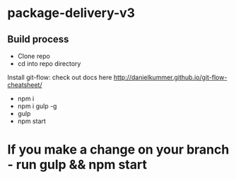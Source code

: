 # package-delivery-v3

## Build process
- Clone repo
- cd into repo directory

Install git-flow: check out docs here
http://danielkummer.github.io/git-flow-cheatsheet/

- npm i
- npm i gulp -g
- gulp
- npm start 

# If you make a change on your branch - run gulp && npm start
